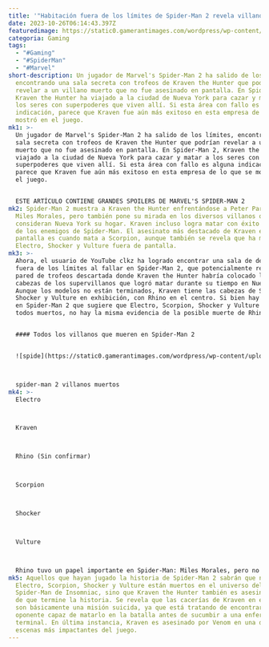 ```yaml
---
title: '"Habitación fuera de los límites de Spider-Man 2 revela villanos muertos"'
date: 2023-10-26T06:14:43.397Z
featuredimage: https://static0.gamerantimages.com/wordpress/wp-content/uploads/2023/10/marvels-spider-man-2-kraven-the-hunter.jpg?q=50&fit=contain&w=1140&h=&dpr=1.5
categoria: Gaming
tags:
  - "#Gaming"
  - "#SpiderMan"
  - "#Marvel"
short-description: Un jugador de Marvel's Spider-Man 2 ha salido de los límites,
  encontrando una sala secreta con trofeos de Kraven the Hunter que podrían
  revelar a un villano muerto que no fue asesinado en pantalla. En Spider-Man 2,
  Kraven the Hunter ha viajado a la ciudad de Nueva York para cazar y matar a
  los seres con superpoderes que viven allí. Si esta área con fallo es alguna
  indicación, parece que Kraven fue aún más exitoso en esta empresa de lo que se
  mostró en el juego.
mk1: >-
  Un jugador de Marvel's Spider-Man 2 ha salido de los límites, encontrando una
  sala secreta con trofeos de Kraven the Hunter que podrían revelar a un villano
  muerto que no fue asesinado en pantalla. En Spider-Man 2, Kraven the Hunter ha
  viajado a la ciudad de Nueva York para cazar y matar a los seres con
  superpoderes que viven allí. Si esta área con fallo es alguna indicación,
  parece que Kraven fue aún más exitoso en esta empresa de lo que se mostró en
  el juego.


  ESTE ARTÍCULO CONTIENE GRANDES SPOILERS DE MARVEL'S SPIDER-MAN 2
mk2: Spider-Man 2 muestra a Kraven the Hunter enfrentándose a Peter Parker y
  Miles Morales, pero también pone su mirada en los diversos villanos que
  consideran Nueva York su hogar. Kraven incluso logra matar con éxito a algunos
  de los enemigos de Spider-Man. El asesinato más destacado de Kraven en
  pantalla es cuando mata a Scorpion, aunque también se revela que ha matado a
  Electro, Shocker y Vulture fuera de pantalla.
mk3: >-
  Ahora, el usuario de YouTube clkz ha logrado encontrar una sala de desarrollo
  fuera de los límites al fallar en Spider-Man 2, que potencialmente revela una
  pared de trofeos descartada donde Kraven the Hunter habría colocado las
  cabezas de los supervillanos que logró matar durante su tiempo en Nueva York.
  Aunque los modelos no están terminados, Kraven tiene las cabezas de Scorpion,
  Shocker y Vulture en exhibición, con Rhino en el centro. Si bien hay evidencia
  en Spider-Man 2 que sugiere que Electro, Scorpion, Shocker y Vulture están
  todos muertos, no hay la misma evidencia de la posible muerte de Rhino.


  #### Todos los villanos que mueren en Spider-Man 2


  ![spide](https://static0.gamerantimages.com/wordpress/wp-content/uploads/2023/10/spider-man-2-dead-villains.jpg?q=50&fit=crop&w=1500&dpr=1.5 "spider")



  spider-man 2 villanos muertos
mk4: >-
  Electro



  Kraven



  Rhino (Sin confirmar)



  Scorpion



  Shocker



  Vulture



  Rhino tuvo un papel importante en Spider-Man: Miles Morales, pero no es realmente un factor en Spider-Man 2. Es posible que Insomniac haya descartado la pared de trofeos de Kraven porque planea traer de vuelta a Rhino en un juego futuro, pero también es posible que Rhino esté realmente muerto de manera canónica después de los eventos de Spider-Man 2. Los fanáticos no lo sabrán con certeza a menos que Insomniac comente sobre este descubrimiento o si un juego futuro proporciona aclaraciones.
mk5: Aquellos que hayan jugado la historia de Spider-Man 2 sabrán que no solo
  Electro, Scorpion, Shocker y Vulture están muertos en el universo del juego de
  Spider-Man de Insomniac, sino que Kraven the Hunter también es asesinado antes
  de que termine la historia. Se revela que las cacerías de Kraven en el juego
  son básicamente una misión suicida, ya que está tratando de encontrar a un
  oponente capaz de matarlo en la batalla antes de sucumbir a una enfermedad
  terminal. En última instancia, Kraven es asesinado por Venom en una de las
  escenas más impactantes del juego.
---
```

